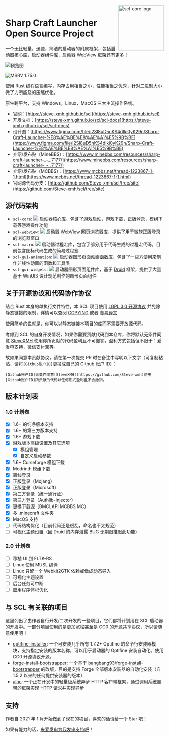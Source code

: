 <img src="./assets/logo.svg" alt="scl-core logo" width="144" align="right">
<div align="left">
    <h1>Sharp Craft Launcher Open Source Project</h1>
    <span>
        一个无比轻量，迅速，简洁的启动器的附属框架，包括启动器核心库，启动器组件库，启动器 WebView 框架还有更多！
    </span>
</div>

![预览图](https://user-images.githubusercontent.com/39523898/208238006-900bd5fe-f9f7-42a9-b726-da829162fbed.png)

![MSRV 1.75.0](https://img.shields.io/badge/MSRV-1.75.0-orange)

使用 Rust 编程语言编写，内存占用相当之小，性能相当之优秀，针对二进制大小做了力所能及的压缩优化。

原生跨平台，支持 Windows，Linux，MacOS 三大主流操作系统。

- 官网：[https://steve-xmh.github.io/scl](https://steve-xmh.github.io/scl)
- 开发文档：[https://steve-xmh.github.io/scl/scl-docs](https://steve-xmh.github.io/scl/scl-docs)
- 设计图：[https://www.figma.com/file/i2Sl8uD5nKS4dIki0yK29n/Sharp-Craft-Launcher-%E8%AE%BE%E8%AE%A1%E5%9B%BE](https://www.figma.com/file/i2Sl8uD5nKS4dIki0yK29n/Sharp-Craft-Launcher-%E8%AE%BE%E8%AE%A1%E5%9B%BE)
- 介绍/发布贴（MineBBS）：[https://www.minebbs.com/resources/sharp-craft-launcher-_-_.7177/](https://www.minebbs.com/resources/sharp-craft-launcher-_-_.7177/)
- 介绍/发布贴（MCBBS）：[https://www.mcbbs.net/thread-1223867-1-1.html](https://www.mcbbs.net/thread-1223867-1-1.html)
- 官网源代码分支：[https://github.com/Steve-xmh/scl/tree/site](https://github.com/Steve-xmh/scl/tree/site)

## 源代码架构

- `scl-core`: [![](https://img.shields.io/badge/docs-passing-green)](https://steve-xmh.github.io/scl/scl-doc/scl_core/index.html) 启动器核心库，包含了游戏启动，游戏下载，正版登录，模组下载等游戏操作功能
- `scl-webview`: [![](https://img.shields.io/badge/docs-passing-green)](https://steve-xmh.github.io/scl/scl-doc/scl_webview/index.html) 启动器 WebView 网页浏览器库，提供了用于微软正版登录的浏览器窗口
- `scl-macro`: [![](https://img.shields.io/badge/docs-passing-green)](https://steve-xmh.github.io/scl/scl-doc/scl_macro/index.html) 启动器过程宏库，包含了部分用于代码生成的过程宏代码，目前包含图标代码生成的简易过程宏
- `scl-gui-animation`: [![](https://img.shields.io/badge/docs-passing-green)](https://steve-xmh.github.io/scl/scl-doc/scl_gui_animation/index.html) 启动器图形页面动画函数库，包含了一些方便用来制作非线性动画的函数和工具类
- `scl-gui-widgets`: [![](https://img.shields.io/badge/docs-passing-green)](https://steve-xmh.github.io/scl/scl-doc/scl_gui_widgets/index.html) 启动器图形页面组件库，基于 [Druid](https://github.com/linebender/druid) 框架，提供了大量基于 WinUI3 设计规范制作的图形页面组件

## 关于开源协议和代码协作协议

结合 Rust 本身的单执行文件特性，本 SCL 项目使用 [LGPL 3.0 开源协议](./LICENSE) 并免除静态链接的限制，详情可以查阅 [COPYING](./COPYING) 或者 [参考译文](./COPYING-CN)

使用简单的说就是，你可以以静态链接本项目的库而不需要开放源代码。

考虑到 SCL 的自身开发情况，如果你需要贡献代码到本仓库，你将默认无条件同意 [SteveXMH](https://github.com/Steve-xmh) 使用你所贡献的代码盈利且不可撤销，盈利方式包括但不限于：爱发电支持，微信支付宝等。

故如果同意本贡献协议，请在第一次提交 PR 时在备注中写明以下文字（可复制粘贴，请将`[Github账户ID]`更换成自己的 Github 账户 ID）：

```
[Github账户ID]无条件同意[SteveXMH](https://github.com/Steve-xmh)使用[Github账户ID]所贡献的代码以任何形式盈利且不会撤销。
```

## 版本计划表

### 1.0 计划表

- [x] 1.6+ 的纯净版本支持
- [x] 1.6+ 的第三方版本支持
- [x] 1.6+ 游戏下载
- [x] 游戏版本高级设置及其它选项
    - [x] 模组管理
    - [x] 自定义启动参数
- [x] 1.6+ Curseforge 模组下载
- [x] Modrinth 模组下载
- [x] 离线登录
- [x] 正版登录（Mojang）
- [x] 正版登录（Microsoft）
- [x] 第三方登录（统一通行证）
- [x] 第三方登录（Authlib-Injector）
- [x] 更换下载源（BMCLAPI MCBBS MC）
- [x] 多 .minecraft 文件夹
- [x] MacOS 支持
- [ ] 代码结构优化（目前代码还是很乱，命名也不太规范）
- [ ] 可视化主题设置（因 Druid 的内存泄露 BUG 无期限推迟此功能）

### 2.0 计划表

- [ ] 移植 UI 到 FLTK-RS
- [ ] Linux 使用 MUSL 编译
- [ ] Linux 只留一个 Webkit2GTK 依赖或做成动态导入
- [ ] 可视化主题设置
- [ ] 后台任务可中断
- [ ] 应用程序体积优化

## 与 SCL 有关联的项目

这里列出了由作者自行开发/二次开发的一些项目，它们都将计划用在 SCL 启动器的开发中。一部分项目使用的是更加宽松甚至是 CC0 的开源共享协议，所以请随意使用吧！

- [optifine-installer](https://github.com/Steve-xmh/optifine-installer): 一个可安装几乎所有 1.7.2+ Optifine 的命令行安装器模块，支持指定安装的版本名称，可以用于启动器的 Optifine 安装自动化。使用 CC0 开源协议开源。
- [forge-install-bootstrapper](https://github.com/Steve-xmh/forge-install-bootstrapper): 一个基于 [bangbang93/forge-install-bootstrapper](https://github.com/bangbang93/forge-install-bootstrapper) 的改版，目的是支持 Forge 全部版本安装器的自动化安装（自 1.5.2 以来的任何提供安装器的版本）
- [alhc](https://github.com/Steve-xmh/alhc): 一个正在开发中的轻量级系统异步 HTTP 客户端框架，通过调用系统自带的框架实现 HTTP 请求并实现异步

## 支持

作者自 2021 年 1 月开始做到了现在的项目，喜欢的话请给一个 Star 吧！

如果有能力的话，[来爱发电为我发电支持吧](https://afdian.net/a/SteveXMH)！
